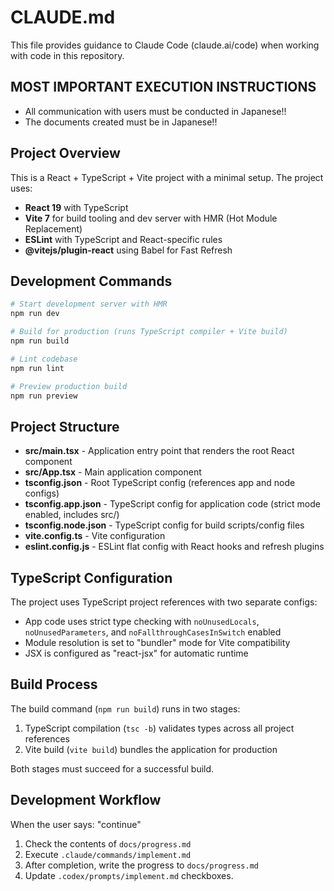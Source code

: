 # CLAUDE.md

This file provides guidance to Claude Code (claude.ai/code) when working with code in this repository.

## MOST IMPORTANT EXECUTION INSTRUCTIONS
- All communication with users must be conducted in Japanese!!
- The documents created must be in Japanese!!

## Project Overview

This is a React + TypeScript + Vite project with a minimal setup. The project uses:
- **React 19** with TypeScript
- **Vite 7** for build tooling and dev server with HMR (Hot Module Replacement)
- **ESLint** with TypeScript and React-specific rules
- **@vitejs/plugin-react** using Babel for Fast Refresh

## Development Commands

```bash
# Start development server with HMR
npm run dev

# Build for production (runs TypeScript compiler + Vite build)
npm run build

# Lint codebase
npm run lint

# Preview production build
npm run preview
```

## Project Structure

- **src/main.tsx** - Application entry point that renders the root React component
- **src/App.tsx** - Main application component
- **tsconfig.json** - Root TypeScript config (references app and node configs)
- **tsconfig.app.json** - TypeScript config for application code (strict mode enabled, includes src/)
- **tsconfig.node.json** - TypeScript config for build scripts/config files
- **vite.config.ts** - Vite configuration
- **eslint.config.js** - ESLint flat config with React hooks and refresh plugins

## TypeScript Configuration

The project uses TypeScript project references with two separate configs:
- App code uses strict type checking with `noUnusedLocals`, `noUnusedParameters`, and `noFallthroughCasesInSwitch` enabled
- Module resolution is set to "bundler" mode for Vite compatibility
- JSX is configured as "react-jsx" for automatic runtime

## Build Process

The build command (`npm run build`) runs in two stages:
1. TypeScript compilation (`tsc -b`) validates types across all project references
2. Vite build (`vite build`) bundles the application for production

Both stages must succeed for a successful build.

## Development Workflow
When the user says: "continue"
1) Check the contents of `docs/progress.md`
2) Execute `.claude/commands/implement.md`
3) After completion, write the progress to `docs/progress.md`
4) Update `.codex/prompts/implement.md` checkboxes.
